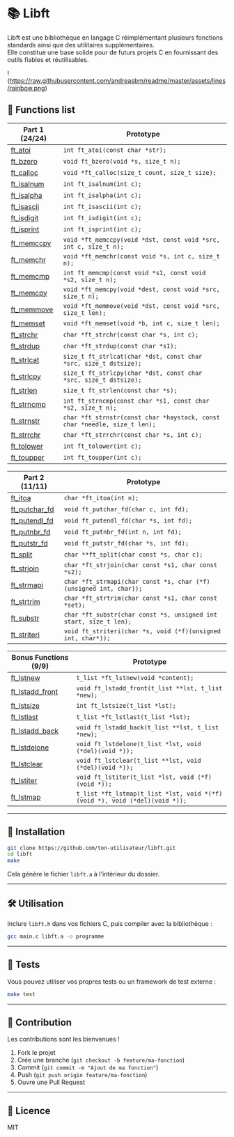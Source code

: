 # 📚 Libft

Libft est une bibliothèque en langage C réimplémentant plusieurs fonctions standards ainsi que des utilitaires supplémentaires.  
Elle constitue une base solide pour de futurs projets C en fournissant des outils fiables et réutilisables.

!(https://raw.githubusercontent.com/andreasbm/readme/master/assets/lines/rainbow.png)

## 📂 Functions list

| Part 1 (24/24) | Prototype                                       |
|----------------|------------------------------------------------|
| [ft_atoi](ft_atoi.c)        | `int ft_atoi(const char *str);`                |
| [ft_bzero](ft_bzero.c)       | `void ft_bzero(void *s, size_t n);`            |
| [ft_calloc](ft_calloc.c)      | `void *ft_calloc(size_t count, size_t size);`  |
| [ft_isalnum](ft_isalnum.c)     | `int ft_isalnum(int c);`                        |
| [ft_isalpha](ft_isalpha.c)     | `int ft_isalpha(int c);`                        |
| [ft_isascii](ft_isascii.c)     | `int ft_isascii(int c);`                        |
| [ft_isdigit](ft_isdigit.c)     | `int ft_isdigit(int c);`                        |
| [ft_isprint](ft_isprint.c)     | `int ft_isprint(int c);`                        |
| [ft_memccpy](ft_memccpy.c)     | `void *ft_memccpy(void *dst, const void *src, int c, size_t n);` |
| [ft_memchr](ft_memchr.c)      | `void *ft_memchr(const void *s, int c, size_t n);` |
| [ft_memcmp](ft_memcmp.c)      | `int ft_memcmp(const void *s1, const void *s2, size_t n);` |
| [ft_memcpy](ft_memcpy.c)      | `void *ft_memcpy(void *dest, const void *src, size_t n);` |
| [ft_memmove](ft_memmove.c)     | `void *ft_memmove(void *dst, const void *src, size_t len);` |
| [ft_memset](ft_memset.c)      | `void *ft_memset(void *b, int c, size_t len);` |
| [ft_strchr](ft_strchr.c)      | `char *ft_strchr(const char *s, int c);`       |
| [ft_strdup](ft_strdup.c)      | `char *ft_strdup(const char *s1);`              |
| [ft_strlcat](ft_strlcat.c)     | `size_t ft_strlcat(char *dst, const char *src, size_t dstsize);` |
| [ft_strlcpy](ft_strlcpy.c)     | `size_t ft_strlcpy(char *dst, const char *src, size_t dstsize);` |
| [ft_strlen](ft_strlen.c)      | `size_t ft_strlen(const char *s);`              |
| [ft_strncmp](ft_strncmp.c)     | `int ft_strncmp(const char *s1, const char *s2, size_t n);` |
| [ft_strnstr](ft_strnstr.c)     | `char *ft_strnstr(const char *haystack, const char *needle, size_t len);` |
| [ft_strrchr](ft_strrchr.c)     | `char *ft_strrchr(const char *s, int c);`       |
| [ft_tolower](ft_tolower.c)     | `int ft_tolower(int c);`                         |
| [ft_toupper](ft_toupper.c)     | `int ft_toupper(int c);`                         |


| Part 2 (11/11) | Prototype                                       |
|----------------|------------------------------------------------|
| [ft_itoa](ft_itoa.c)        | `char *ft_itoa(int n);`                          |
| [ft_putchar_fd](ft_putchar_fd.c)  | `void ft_putchar_fd(char c, int fd);`            |
| [ft_putendl_fd](ft_putendl_fd.c)  | `void ft_putendl_fd(char *s, int fd);`           |
| [ft_putnbr_fd](ft_putnbr_fd.c)   | `void ft_putnbr_fd(int n, int fd);`               |
| [ft_putstr_fd](ft_putstr_fd.c)   | `void ft_putstr_fd(char *s, int fd);`             |
| [ft_split](ft_split.c)       | `char **ft_split(char const *s, char c);`        |
| [ft_strjoin](ft_strjoin.c)     | `char *ft_strjoin(char const *s1, char const *s2);` |
| [ft_strmapi](ft_strmapi.c)     | `char *ft_strmapi(char const *s, char (*f)(unsigned int, char));` |
| [ft_strtrim](ft_strtrim.c)     | `char *ft_strtrim(char const *s1, char const *set);` |
| [ft_substr](ft_substr.c)      | `char *ft_substr(char const *s, unsigned int start, size_t len);` |
| [ft_striteri](ft_striteri.c)    | `void ft_striteri(char *s, void (*f)(unsigned int, char*));` |

| Bonus Functions (9/9) | Prototype                                       |
|----------------|------------------------------------------------|
| [ft_lstnew](ft_lstnew_bonus.c)       | `t_list *ft_lstnew(void *content);`              |
| [ft_lstadd_front](ft_lstadd_front_bonus.c) | `void ft_lstadd_front(t_list **lst, t_list *new);` |
| [ft_lstsize](ft_lstsize_bonus.c)      | `int ft_lstsize(t_list *lst);`                    |
| [ft_lstlast](ft_lstlast_bonus.c)      | `t_list *ft_lstlast(t_list *lst);`                |
| [ft_lstadd_back](ft_lstadd_back_bonus.c)  | `void ft_lstadd_back(t_list **lst, t_list *new);`  |
| [ft_lstdelone](ft_lstdelone_bonus.c)    | `void ft_lstdelone(t_list *lst, void (*del)(void *));` |
| [ft_lstclear](ft_lstclear_bonus.c)     | `void ft_lstclear(t_list **lst, void (*del)(void *));` |
| [ft_lstiter](ft_lstiter_bonus.c)      | `void ft_lstiter(t_list *lst, void (*f)(void *));`  |
| [ft_lstmap](ft_lstmap_bonus.c)       | `t_list *ft_lstmap(t_list *lst, void *(*f)(void *), void (*del)(void *));` |

---

## 💾 Installation
```bash
git clone https://github.com/ton-utilisateur/libft.git
cd libft
make
```
Cela génère le fichier `libft.a` à l'intérieur du dossier.

---

## 🛠 Utilisation
Inclure `libft.h` dans vos fichiers C, puis compiler avec la bibliothèque :
```bash
gcc main.c libft.a -o programme
```

---

## 🧪 Tests
Vous pouvez utiliser vos propres tests ou un framework de test externe :
```bash
make test
```

---

## 🤝 Contribution
Les contributions sont les bienvenues !

1. Fork le projet  
2. Crée une branche (`git checkout -b feature/ma-fonction`)  
3. Commit (`git commit -m "Ajout de ma fonction"`)  
4. Push (`git push origin feature/ma-fonction`)  
5. Ouvre une Pull Request

---

## 📜 Licence
MIT
